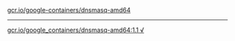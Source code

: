 [gcr.io/google-containers/dnsmasq-amd64](https://hub.docker.com/r/sqeven/dnsmasq-amd64/tags/) 

----
[gcr.io/google_containers/dnsmasq-amd64:1.1 √](https://hub.docker.com/r/sqeven/dnsmasq-amd64/tags/)

